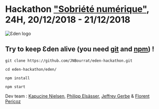 # Hackathon ["Sobriété numérique"](https://theshiftproject.org/article/pour-une-sobriete-numerique-rapport-shift/), 24H, 20/12/2018 - 21/12/2018

![Ɛden logo](https://i.imgur.com/FbXSn59.png)

## Try to keep Ɛden alive (you need [git](https://git-scm.com/) and [npm](https://www.npmjs.com/)) !

`git clone https://github.com/JNBourrat/eden-hackathon.git`

`cd eden-hackathon/eden/`

`npm install`

`npm start`

Dev team : [Kapucine Nielsen](https://github.com/kapucinenielsen), [Philipp Elsässer](https://github.com/PhilippElsaesser), [Jeffrey Gerbe](https://github.com/yoshimitsutekken4) & [Florent Pericoz](https://github.com/perticoz)


